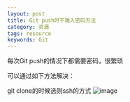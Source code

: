 ```yaml
---
layout: post
title: Git push时不输入密码方法
category: 资源
tags: resource
keywords: Git
---
```


 每次Git push的情况下都需要密码，很繁琐
 
 可以通过如下方法解决：
 
 git clone的时候选则ssh的方式
 ![image](http://omc2imhgu.bkt.clouddn.com/MacHi%202017-03-05%2016-13-24.png)

